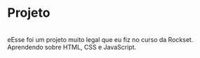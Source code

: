 # Projeto
<br>eEsse foi um projeto muito legal que eu fiz no curso da Rockset.
<br>Aprendendo sobre HTML, CSS e JavaScript.
